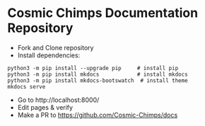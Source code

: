 # Cosmic Chimps Documentation Repository



- Fork and Clone repository
- Install dependencies:
```
python3 -m pip install --upgrade pip     # install pip
python3 -m pip install mkdocs            # install mkdocs 
python3 -m pip install mkdocs-bootswatch  # install theme
mkdocs serve
```
- Go to http://localhost:8000/ 
- Edit pages & verify 
- Make a PR to https://github.com/Cosmic-Chimps/docs
